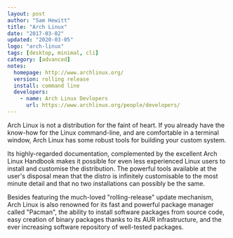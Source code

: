 ```yaml
---
layout: post
author: "Sam Hewitt"
title: "Arch Linux"
date: "2017-03-02"
updated: "2020-03-05"
logo: "arch-linux"
tags: [desktop, minimal, cli]
category: [advanced]
notes:
  homepage: http://www.archlinux.org/
  version: rolling release
  install: command line
  developers:
    - name: Arch Linux Devlopers
      url: https://www.archlinux.org/people/developers/
---
```


Arch Linux is not a distribution for the faint of heart. If you already have the know-how for the Linux command-line, and are comfortable in a terminal window, Arch Linux has some robust tools for building your custom system.

Its highly-regarded documentation, complemented by the excellent Arch Linux Handbook makes it possible for even less experienced Linux users to install and customise the distribution. The powerful tools available at the user's disposal mean that the distro is infinitely customisable to the most minute detail and that no two installations can possibly be the same.

Besides featuring the much-loved "rolling-release" update mechanism, Arch Linux is also renowned for its fast and powerful package manager called "Pacman", the ability to install software packages from source code, easy creation of binary packages thanks to its AUR infrastructure, and the ever increasing software repository of well-tested packages. 
